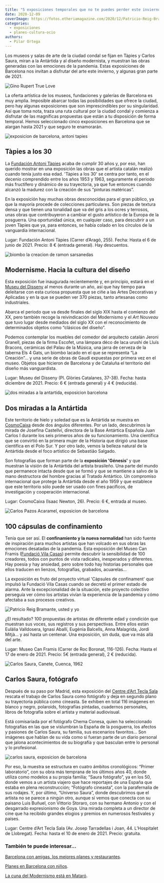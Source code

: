```yaml
---
title: "5 exposiciones temporales que no te puedes perder este invierno en Barcelona"
date: 2020-12-09
coverImage: https://fotos.etheriamagazine.com/2020/12/Patricio-Reig-Bramante.jpg
categories: 
  - exposiciones
  - planes-cultura-ocio
authors: 
  - Pilar Ortega
---
```


Los museos y salas de arte de la ciudad condal se fijan en Tàpies y Carlos Saura, miran a la Antártida y al diseño modernista, y muestran las obras generadas con las emociones de la pandemia. Estas exposiciones de Barcelona nos invitan a disfrutar del arte este invierno, y algunas gran parte de 2021.

![Gino Rupert True Love](https://fotos.etheriamagazine.com/2020/12/Gino-Rubert-True-love-Pintura.jpg "© Gino Rupert. True Love. Pintura. 2020/ Cápsulas del Confinamiento.")

La oferta artística de los museos, fundaciones y galerías de Barcelona es muy amplia. 
Imposible abarcar todas las posibilidades que ofrece la ciudad, pero hay algunas 
exposiciones que son imprescindibles por su singularidad. Así que toma nota, traza una 
ruta cultural por la ciudad condal y comienza a disfrutar de las magníficas propuestas 
que están a tu disposición de forma temporal. Hemos seleccionado cinco exposiciones en 
Barcelona que se alargan hasta 2021 y que seguro te enamorarán. 

![exposicion de barcelona, antoni tapies](https://fotos.etheriamagazine.com/2020/12/Antoni-Tapies-expo-barcelona.jpg "'El grito. Amarillo y violeta', de © Antoni Tàpies, 1953")

## Tàpies a los 30

La [Fundación Antoni Tàpies](https://fundaciotapies.org/es/exposicio/tapies-als-30/) 
acaba de cumplir 30 años y, por eso, han querido mostrar en una exposición las obras que 
el artista catalán realizó cuando tenía justo esa edad. 'Tàpies a los 30' se centra por 
tanto, en el decenio comprendido entre los años 1953 y 1963, seguramente el periodo más 
fructífero y dinámico de su trayectoria, ya que fue entonces cuando alcanzó la madurez 
con la creación de sus “pinturas matéricas”. 

En la exposición hay muchas obras desconocidas para el gran público, ya que la mayoría 
procede de colecciones particulares. Son piezas de textura densa y que tienen una 
tonalidad que va del gris a los ocres y terrosos, unas obras que contribuyeron a cambiar 
el gusto artístico de la Europa de la posguerra. Una oportunidad única, en cualquier 
caso, para descubrir a un joven Tàpies que ya, para entonces, se había colado en los 
círculos de la vanguardia internacional. 

Lugar: Fundación Antoni Tàpies (Carrer d’Aragó, 255). Fecha: Hasta el 6 de junio de 
2021. Precio: 8 € (entrada general). Hay descuentos. 

![biombo la creacion de ramon sarsanedas](https://fotos.etheriamagazine.com/2020/12/Modernisme-Biombo-La-Creacion.jpg "Biombo 'La Creación' (1929), de Ramón Sarsanedas y Francesc d'A Galí. © Gasull")

## Modernisme. Hacia la cultura del diseño

Esta exposición fue inaugurada recientemente y, en principio, estará en el [Museu del 
Disseny](https://ajuntament.barcelona.cat/museudeldisseny/es/exposicion/modernisme-hacia-la-cultura-del-diseno) 
al menos durante un año, así que hay tiempo para deleitarse con esta curiosa propuesta 
que se ciñe a las Artes Decorativas y Aplicadas y en la que se pueden ver 370 piezas, 
tanto artesanas como industriales. 

Abarca el periodo que va desde finales del siglo XIX hasta el comienzo del XX, pero 
también recoge la reivindicación del Modernismo y el _Art Nouveau_ que tuvo lugar desde 
mediados del siglo XX con el reconocimiento de determinados objetos como “clásicos del 
diseño”. 

Podemos contemplar los muebles del comedor del arquitecto catalán Jeroni Granell, piezas 
de la firma Escofet, una lámpara déco de laca urushi de Lluís Bracons, cerámicas del 
Palau de la Música, una jarra de cerveza de la taberna Els 4 Gats, un biombo lacado en 
el que se representa “La Creación”… y una serie de obras de Gaudí expuestas por primera 
vez en el museo. Objetos que hicieron de Barcelona y de Cataluña el territorio del 
diseño más vanguardista. 

Lugar: Museu del Disseny (Pl. Glòries Catalanes, 37-38). Fecha: hasta diciembre de 2021. 
Precio: 6 € (entrada general) y 4 € (reducida). 

![dos miradas a la antartida, exposicion barcelona](https://fotos.etheriamagazine.com/2020/12/dos-miradas-antartida.jpg "Dos miradas a la Antártida.")

## Dos miradas a la Antártida

Este territorio de hielo y soledad que es la Antártida se muestra en [CosmoCaixa](https://cosmocaixa.es/es/p/expo-base-antartica-testimonio-de-una-investigacion-pionera-2019_a373808) 
desde dos ángulos diferentes. Por un lado, descubrimos la mirada de Josefina Castellví, 
directora de la Base Antártica Española Juan Carlos I durante los seis primeros años de 
su funcionamiento. Una científica que se convirtió en la primera mujer de la Historia 
que dirigió una base científica en el Polo Sur. Y por otro lado, vemos la belleza 
natural de la Antártida desde el foco artístico de Sebastião Salgado. 

Son fotografías que forman parte de la **exposición 'Génesis'** y que muestran la visión 
de la Antártida del artista brasileño. Una parte del mundo que permanece intacta desde 
que se formó y que se mantiene a salvo de la mano destructora del hombre gracias al 
Tratado Antártico. Un compromiso internacional que protege la Antártida desde el año 
1959 y que establece que este territorio sólo puede ser usado con fines pacíficos, de 
investigación y cooperación internacional. 

Lugar: CosmoCaixa (Isaac Newton, 26). Precio: 6 €, entrada al museo. 

![Carlos Pazos Acaramel, exposicion de barcelona](https://fotos.etheriamagazine.com/2020/12/capsulas-del-confinamiento.jpg "© Carlos Pazos Acaramel, Acaramelémonos.")

## 100 cápsulas de confinamiento

Tenía que ser así. El **confinamiento y la nueva normalidad** han sido fuente de 
inspiración para muchos artistas que han volcado en sus obras las emociones desatadas de 
la pandemia. Esta exposición del Museo Can Framis ([Fundació Vila 
Casas](https://www.fundaciovilacasas.com/es/exposicion/capsulas-de-confinamiento-arte-y-pandemia-en-cataluna)) 
permite descubrir la sensibilidad de 100 creadores, todos con puntos de vista radicales, 
inesperados y diferentes. Hay poesía y hay ansiedad, pero sobre todo hay historias 
personales que ellos traducen en lienzos, fotografías, grabados, acuarelas… 

La exposición es fruto del proyecto virtual 'Càpsules de confinament' que impulsó la 
Fundació Vila Casas cuando se decretó el primer estado de alarma. Ante la 
excepcionalidad de la situación, este proyecto colectivo perseguía ver cómo los artistas 
vivían la experiencia de la pandemia y cómo afectaba a sus procesos creativos. 

![Patricio Reig Bramante, usted y yo](https://fotos.etheriamagazine.com/2020/12/Patricio-Reig-Bramante.jpg "© Patricio Reig Bramante: 'usted y yo'.")

¿El resultado? 100 propuestas de artistas de diferente edad y condición que muestran sus 
voces, sus registros y sus perspectivas. Entre ellos están Eulàlia Valldosera, Ignasi 
Aballí, Eugènia Balcells, Anna Malagrida, Jordi Mitjà… y así hasta un centenar. Una 
exposición, sin duda, que va más allá del arte. 

Lugar: Museo Can Framis (Carrer de Roc Boronat, 116-126). Fecha: Hasta el 17 de enero de 
2021. Precio: 5€ (entrada general), 2 € (reducida). 

![Carlos Saura, Canete, Cuenca, 1962](https://fotos.etheriamagazine.com/2020/12/Carlos-Saura.jpg "© Carlos Saura, Cañete, Cuenca, 1962.")

## Carlos Saura, fotógrafo

Después de su paso por Madrid, esta exposición del [Centre d’Art Tecla 
Sala](http://www.teclasala.net/) rescata el trabajo de Carlos Saura como fotógrafo y 
deja en segundo plano su trayectoria pública como cineasta. Se exhiben en total 116 
imágenes en blanco y negro, polaroids, fotografías pintadas, cuadernos personales, 
libros de fotografía sobre el artista y material audiovisual. 

Está comisariada por el fotógrafo Chema Conesa, quien ha seleccionado fotografías en las 
que se vislumbran la España de la posguerra, los afectos y pasiones de Carlos Saura, su 
familia, sus escenarios favoritos… Son imágenes que hablan de su vida como si fueran 
parte de un diario personal que jalona acontecimientos de su biografía y que basculan 
entre lo personal y lo profesional. 

![carlos saura, exposicion de barcelona](https://fotos.etheriamagazine.com/2020/12/Carlos-Saura-descanso-en-el-rodaje-692x1024.jpg "© Carlos Saura, descanso en el rodaje de 'Ana y los lobos'. Madrid, 1972.")

Por eso, la muestra se estructura en cuatro ámbitos cronológicos: “Primer laboratorio”, 
con su obra más temprana de los últimos años 40, donde utiliza como modelos a su propia 
familia; “Saura fotógrafo”, ya en los 50, donde vemos a un artista viajero que hace 
reportajes de una España que estaba en plena reconstrucción; “Fotógrafo cineasta”, con 
la parafernalia de sus rodajes. Y, por último, “Universo Saura”, donde descubrimos que 
el artista no se parece a ningún otro, aunque sí vemos que conecta con su paisano Luis 
Buñuel, con Vittorio Storaro, con su hermano Antonio y con el desgarrado expresionismo 
de Goya. Una mirada completa a un director de cine que ha recibido grandes elogios y 
premios en numerosos festivales y países. 

Lugar: Centre d’Art Tecla Sala (Av. Josep Tarradellas i Joan, 44. L’Hospitalet de 
Llobregat). Fecha: hasta el 10 de enero de 2021. Precio: gratuita. 

### También te puede interesar...

[Barcelona con amigas, los mejores planes y 
restaurantes](https://etheriamagazine.com/2019/03/12/guia-que-ver-hacer-dormir-barcelona-con-amigas/). 

[Planes en Barcelona con 
niños](https://etheriamagazine.com/2018/10/24/guia-de-viaje-de-barcelona-en-familia/). 

[La cuna del Modernismo está en 
Mataró](https://etheriamagazine.com/2020/10/14/excursion-desde-barcelona-modernismo-mataro/).
